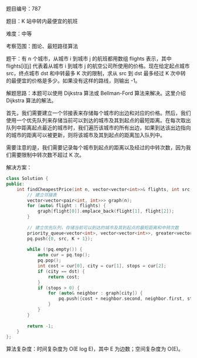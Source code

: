 题目编号：787

题目：K 站中转内最便宜的航班

难度：中等

考察范围：图论、最短路径算法

题干：有 n 个城市，从城市 i 到城市 j 的航班都用数组 flights 表示，其中 flights[i][j] 代表着从城市 i 到城市 j 的航空公司所使用的价格。现在给定起点城市 src，终点城市 dst 和中转最多 K 次的限制，求从 src 到 dst 最多经过 K 次中转的最便宜的价格是多少。如果没有这样的路线，则输出 -1。

解题思路：本题可以使用 Dijkstra 算法或 Bellman-Ford 算法来解决。这里介绍 Dijkstra 算法的解法。

首先，我们需要建立一个邻接表来存储每个城市的出边和对应的价格。然后，我们使用一个优先队列来存储当前可以到达的城市及其到起点的最短距离。在每次取出队列中距离起点最近的城市时，我们遍历该城市的所有出边，如果到达该出边指向的城市的距离可以被更新，则将该城市及其到起点的距离加入队列中。

需要注意的是，我们需要记录每个城市到起点的距离以及经过的中转次数，因为我们需要限制中转次数不超过 K 次。

解决方案：

```cpp
class Solution {
public:
    int findCheapestPrice(int n, vector<vector<int>>& flights, int src, int dst, int K) {
        // 建立邻接表
        vector<vector<pair<int, int>>> graph(n);
        for (auto& flight : flights) {
            graph[flight[0]].emplace_back(flight[1], flight[2]);
        }
        
        // 建立优先队列，存储当前可以到达的城市及其到起点的最短距离和中转次数
        priority_queue<vector<int>, vector<vector<int>>, greater<vector<int>>> pq;
        pq.push({0, src, K + 1});
        
        while (!pq.empty()) {
            auto cur = pq.top();
            pq.pop();
            int cost = cur[0], city = cur[1], stops = cur[2];
            if (city == dst) {
                return cost;
            }
            if (stops > 0) {
                for (auto& neighbor : graph[city]) {
                    pq.push({cost + neighbor.second, neighbor.first, stops - 1});
                }
            }
        }
        
        return -1;
    }
};
```

算法复杂度：时间复杂度为 O(E log E)，其中 E 为边数；空间复杂度为 O(E)。
